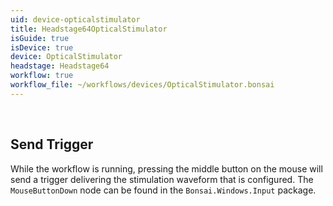 ```yaml
---
uid: device-opticalstimulator
title: Headstage64OpticalStimulator
isGuide: true
isDevice: true
device: OpticalStimulator
headstage: Headstage64
workflow: true
workflow_file: ~/workflows/devices/OpticalStimulator.bonsai
---
```


<br>

## Send Trigger

While the workflow is running, pressing the middle button on the mouse will send a trigger delivering the stimulation waveform that is configured. The `MouseButtonDown` node can be found in the `Bonsai.Windows.Input` package.